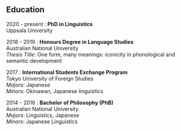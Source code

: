 Education
---------

2020 - present
:   **PhD in Linguistics**<br>Uppsala University


2018 - 2019
:   **Honours Degree in Language Studies**<br>Australian National University
    <br>*Thesis Title*: One form, many meanings: iconicity in phonological and semantic development

2017
:   **International Students Exchange Program**<br>Tokyo University of Foreign Studies
    <br>*Majors*: Japanese<br>
    *Minors*: Okinawan, Japanese linguistics

2014 - 2016
:   **Bachelor of Philosophy (PhB)**<br>Australian National University
    <br>*Majors*: Linguistics, Japanese<br>
    *Minors*: Japanese Linguistics
